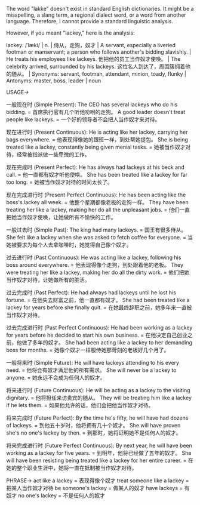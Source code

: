 The word "lakke" doesn't exist in standard English dictionaries. It might be a misspelling, a slang term, a regional dialect word, or a word from another language.  Therefore, I cannot provide a standard linguistic analysis.  

However, if you meant "lackey," here is the analysis:

lackey: /ˈlæki/ | n. | 侍从，走狗，奴才 | A servant, especially a liveried footman or manservant; a person who follows another's bidding slavishly. | He treats his employees like lackeys. 他把他的员工当作奴才使唤。 |  The celebrity arrived, surrounded by his lackeys.  这位名人到达了，周围簇拥着他的随从。 | Synonyms: servant, footman, attendant, minion, toady, flunky | Antonyms: master, boss, leader | noun


USAGE->

一般现在时 (Simple Present):
The CEO has several lackeys who do his bidding. = 首席执行官有几个听他吩咐的走狗。
A good leader doesn't treat people like lackeys. =  一个好的领导者不会把人当作奴才来对待。

现在进行时 (Present Continuous):
He is acting like her lackey, carrying her bags everywhere. = 他表现得像她的跟班一样，到处帮她提包。
She is being treated like a lackey, constantly being given menial tasks. = 她被当作奴才对待，经常被指派做一些卑微的工作。


现在完成时 (Present Perfect):
He has always had lackeys at his beck and call.  = 他一直都有奴才听他使唤。
She has been treated like a lackey for far too long. = 她被当作奴才对待的时间太长了。


现在完成进行时 (Present Perfect Continuous):
He has been acting like the boss's lackey all week. = 他整个星期都像老板的走狗一样。
They have been treating her like a lackey, making her do all the unpleasant jobs. = 他们一直把她当作奴才使唤，让她做所有不愉快的工作。


一般过去时 (Simple Past):
The king had many lackeys. = 国王有很多侍从。
She felt like a lackey when she was asked to fetch coffee for everyone. = 当她被要求为每个人去拿咖啡时，她觉得自己像个奴才。


过去进行时 (Past Continuous):
He was acting like a lackey, following his boss around everywhere. = 他表现得像个走狗，到处跟着他的老板。
They were treating her like a lackey, making her do all the dirty work. = 他们把她当作奴才对待，让她做所有的脏活。


过去完成时 (Past Perfect):
He had always had lackeys until he lost his fortune. = 在他失去财富之前，他一直都有奴才。
She had been treated like a lackey for years before she finally quit. = 在她最终辞职之前，她多年来一直被当作奴才对待。


过去完成进行时 (Past Perfect Continuous):
He had been working as a lackey for years before he decided to start his own business. = 在他决定自己创业之前，他做了多年的奴才。
She had been acting like a lackey to her demanding boss for months. = 她像个奴才一样服侍她那苛刻的老板好几个月了。


一般将来时 (Simple Future):
He will have lackeys attending to his every need. = 他将会有奴才满足他的所有需求。
She will never be a lackey to anyone. = 她永远不会成为任何人的奴才。


将来进行时 (Future Continuous):
He will be acting as a lackey to the visiting dignitary. = 他将担任来访贵宾的随从。
They will be treating him like a lackey if he lets them. = 如果他允许的话，他们会把他当作奴才对待。


将来完成时 (Future Perfect):
By the time he's fifty, he will have had dozens of lackeys. = 到他五十岁时，他将拥有几十个奴才。
She will have proven she's no one's lackey by then. = 到那时，她将证明她不是任何人的奴才。


将来完成进行时 (Future Perfect Continuous):
By next year, he will have been working as a lackey for five years. = 到明年，他将已经做了五年的奴才。
She will have been resisting being treated like a lackey for her entire career. = 在她的整个职业生涯中，她将一直在抵制被当作奴才对待。


PHRASE->
act like a lackey = 表现得像个奴才
treat someone like a lackey = 把某人当作奴才对待
be someone's lackey =  做某人的奴才
have lackeys =  有奴才
no one's lackey = 不是任何人的奴才
